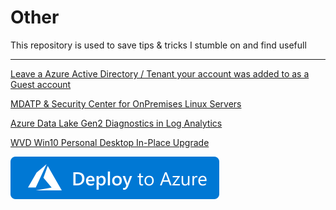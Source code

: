 # Other

This repository is used to save tips & tricks I stumble on and find usefull 


--------

[Leave a Azure Active Directory / Tenant your account was added to as a Guest account](https://github.com/verboompj/Other/blob/master/Azure%20AD%20Leave%20Directory.md)

[MDATP & Security Center for OnPremises Linux Servers](https://github.com/verboompj/Other/blob/master/MDATP%20for%20Linux.md)

[Azure Data Lake Gen2 Diagnostics in Log Analytics](https://github.com/verboompj/Other/blob/master/ADLS_Gen2_LogAnalytics.md)

[WVD Win10 Personal Desktop In-Place Upgrade ](https://github.com/verboompj/Other/blob/master/W10%20WVD%20In-Place%20Upgrade.md)



[![Deploy To Azure](https://raw.githubusercontent.com/Azure/azure-quickstart-templates/master/1-CONTRIBUTION-GUIDE/images/deploytoazure.svg?sanitize=true)](https://portal.azure.com/#create/Microsoft.Template/uri/https%3A%2F%2Fraw.githubusercontent.com/verboompj/Other/master/rhelnew.json)
